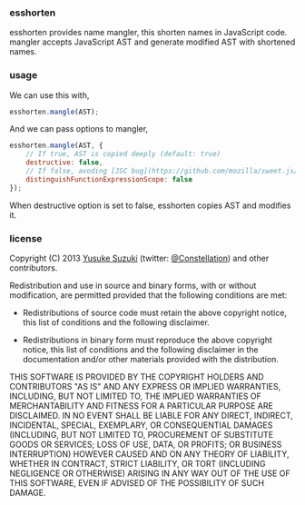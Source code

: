 ### esshorten

esshorten provides name mangler, this shorten names in JavaScript code. mangler accepts JavaScript AST and generate modified AST with shortened names.

### usage

We can use this with,

```js
esshorten.mangle(AST);
```

And we can pass options to mangler,

```js
esshorten.mangle(AST, {
    // If true, AST is copied deeply (default: true)
    destructive: false,
    // If false, avoding [JSC bug](https://github.com/mozilla/sweet.js/issues/138) (default: false)
    distinguishFunctionExpressionScope: false
});
```

When destructive option is set to false, esshorten copies AST and modifies it.

### license

Copyright (C) 2013 [Yusuke Suzuki](http://github.com/Constellation)
 (twitter: [@Constellation](http://twitter.com/Constellation)) and other contributors.

Redistribution and use in source and binary forms, with or without
modification, are permitted provided that the following conditions are met:

  * Redistributions of source code must retain the above copyright
    notice, this list of conditions and the following disclaimer.

  * Redistributions in binary form must reproduce the above copyright
    notice, this list of conditions and the following disclaimer in the
    documentation and/or other materials provided with the distribution.

THIS SOFTWARE IS PROVIDED BY THE COPYRIGHT HOLDERS AND CONTRIBUTORS "AS IS"
AND ANY EXPRESS OR IMPLIED WARRANTIES, INCLUDING, BUT NOT LIMITED TO, THE
IMPLIED WARRANTIES OF MERCHANTABILITY AND FITNESS FOR A PARTICULAR PURPOSE
ARE DISCLAIMED. IN NO EVENT SHALL <COPYRIGHT HOLDER> BE LIABLE FOR ANY
DIRECT, INDIRECT, INCIDENTAL, SPECIAL, EXEMPLARY, OR CONSEQUENTIAL DAMAGES
(INCLUDING, BUT NOT LIMITED TO, PROCUREMENT OF SUBSTITUTE GOODS OR SERVICES;
LOSS OF USE, DATA, OR PROFITS; OR BUSINESS INTERRUPTION) HOWEVER CAUSED AND
ON ANY THEORY OF LIABILITY, WHETHER IN CONTRACT, STRICT LIABILITY, OR TORT
(INCLUDING NEGLIGENCE OR OTHERWISE) ARISING IN ANY WAY OUT OF THE USE OF
THIS SOFTWARE, EVEN IF ADVISED OF THE POSSIBILITY OF SUCH DAMAGE.
